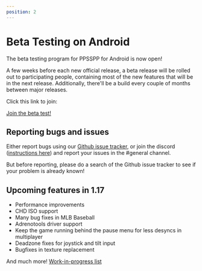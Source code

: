 ```yaml
---
position: 2
---
```


# Beta Testing on Android

The beta testing program for PPSSPP for Android is now open!

A few weeks before each new official release, a beta release will be rolled out to participating people, containing most of the new features that will be in the next release. Additionally, there'll be a build every couple of months between major releases.

Click this link to join:

[Join the beta test!](https://play.google.com/apps/testing/org.ppsspp.ppsspp)

## Reporting bugs and issues

Either report bugs using our [Github issue tracker](https://github.com/hrydgard/ppsspp/issues), or join
the discord ([instructions here](/contact)) and report your issues in the #general channel.

But before reporting, please do a search of the Github issue tracker to see if your problem is already known!

## Upcoming features in 1.17

* Performance improvements
* CHD ISO support
* Many bug fixes in MLB Baseball
* Adrenotools driver support
* Keep the game running behind the pause menu for less desyncs in multiplayer
* Deadzone fixes for joystick and tilt input
* Bugfixes in texture replacement

And much more! [Work-in-progress list](https://github.com/hrydgard/ppsspp/pull/18677/files#diff-b335630551682c19a781afebcf4d07bf978fb1f8ac04c6bf87428ed5106870f5R28)